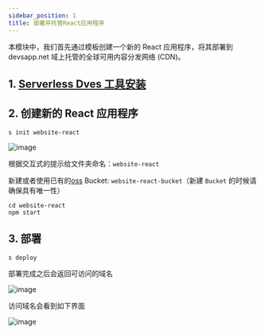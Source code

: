 ```yaml
---
sidebar_position: 1
title: 部署并托管React应用程序
---
```


本模块中，我们首先通过模板创建一个新的 React 应用程序，将其部署到 devsapp.net 域上托管的全球可用内容分发网络 (CDN)。

## 1. [Serverless Dves 工具安装](/docs/tutorial-dk/intro/quickstart#环境准备)

## 2. 创建新的 React 应用程序

```
s init website-react
```

![image](https://gw.alicdn.com/imgextra/i3/O1CN01LrPBue1KU4VL3LCdK_!!6000000001166-2-tps-1000-303.png)

根据交互式的提示给文件夹命名：`website-react`

新建或者使用已有的[oss](https://oss.console.aliyun.com/) Bucket: `website-react-bucket`（新建 `Bucket` 的时候请确保具有唯一性）

```
cd website-react
npm start
```

## 3. 部署

```
s deploy
```

部署完成之后会返回可访问的域名

![image](https://gw.alicdn.com/imgextra/i1/O1CN01xTcek91yg3V7nW6iL_!!6000000006607-2-tps-1000-397.png)

访问域名会看到如下界面

![image](https://gw.alicdn.com/imgextra/i3/O1CN01Tpv8tT1FasJHPgqfI_!!6000000000504-2-tps-1000-501.png)
